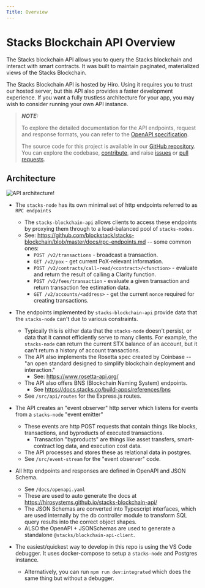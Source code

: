 ```yaml
---
Title: Overview
---
```


# Stacks Blockchain API Overview

The Stacks blockchain API allows you to query the Stacks blockchain and interact with smart contracts. It was built to maintain paginated, materialized views of the Stacks Blockchain.

The Stacks Blockchain API is hosted by Hiro. Using it requires you to trust our hosted server, but this API also provides a faster development experience. If you want a fully trustless architecture for your app, you may wish to consider running your own API instance.

> **_NOTE:_**
>
> To explore the detailed documentation for the API endpoints, request and response formats, you can refer to the [OpenAPI specification](https://docs.hiro.so/api).
>
> The source code for this project is available in our [GitHub repository](https://github.com/hirosystems/stacks-blockchain-api). You can explore the codebase, [contribute](https://docs.hiro.so/contributors-guide), and raise [issues](https://github.com/hirosystems/stacks-blockchain-api/issues) or [pull requests](https://github.com/hirosystems/stacks-blockchain-api/pulls).

## Architecture

![API architecture!](images/api-architecture.png)

* The `stacks-node` has its own minimal set of http endpoints referred to as `RPC endpoints`
  * The `stacks-blockchain-api` allows clients to access these endpoints by proxying them through to a load-balanced pool of `stacks-nodes`.
  * See: https://github.com/blockstack/stacks-blockchain/blob/master/docs/rpc-endpoints.md -- some common ones:
    * `POST /v2/transactions` - broadcast a transaction.
    * `GET /v2/pox` - get current PoX-relevant information.
    * `POST /v2/contracts/call-read/<contract>/<function>` - evaluate and return the result of calling a Clarity function.
    * `POST /v2/fees/transaction` - evaluate a given transaction and return transaction fee estimation data.
    * `GET /v2/accounts/<address>` - get the current `nonce` required for creating transactions.


* The endpoints implemented by `stacks-blockchain-api` provide data that the `stacks-node` can't due to various constraints.
  * Typically this is either data that the `stacks-node` doesn't persist, or data that it cannot efficiently serve to many clients.
    For example, the `stacks-node` can return the current STX balance of an account, but it can't return a history of account transactions.
  * The API also implements the Rosetta spec created by Coinbase -- "an open standard designed to simplify blockchain deployment and interaction."
    * See: https://www.rosetta-api.org/
  * The API also offers BNS (Blockchain Naming System) endpoints.
    * See https://docs.stacks.co/build-apps/references/bns
  * See `/src/api/routes` for the Express.js routes.


* The API creates an "event observer" http server which listens for events from a `stacks-node` "event emitter"
  * These events are http POST requests that contain things like blocks, transactions, and byproducts of executed transactions.
    * Transaction "byproducts" are things like asset transfers, smart-contract log data, and execution cost data.
  * The API processes and stores these as relational data in postgres.
  * See `/src/event-stream` for the "event observer" code.


* All http endpoints and responses are defined in OpenAPI and JSON Schema.
  * See `/docs/openapi.yaml`
  * These are used to auto generate the docs at https://hirosystems.github.io/stacks-blockchain-api/
  * The JSON Schemas are converted into Typescript interfaces, which are used internally by the db controller module to transform SQL query results into the correct object shapes.
  * ALSO the OpenAPI + JSONSchemas are used to generate a standalone `@stacks/blockchain-api-client`.


* The easiest/quickest way to develop in this repo is using the VS Code debugger. It uses docker-compose to setup a `stacks-node` and Postgres instance.
  * Alternatively, you can run `npm run dev:integrated` which does the same thing but without a debugger.


